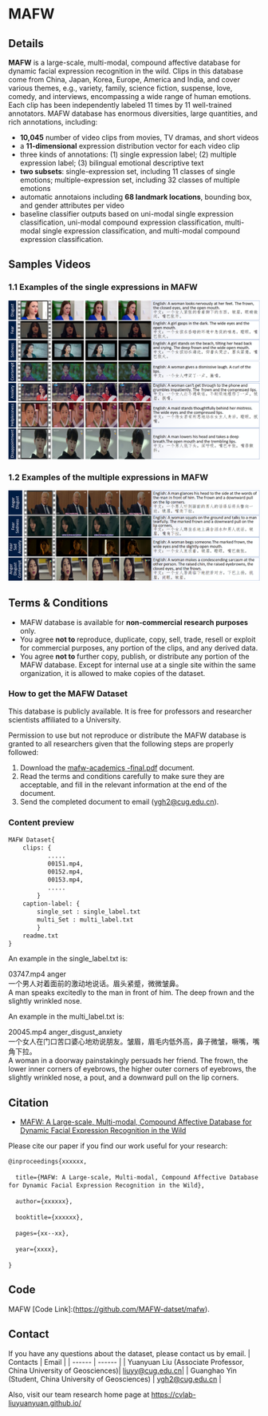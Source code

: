 
# MAFW

## Details

<b>MAFW</b> is a large-scale, multi-modal, compound affective database for dynamic facial expression recognition in the wild. Clips in this database come from China, Japan, Korea, Europe, America and India, and cover various themes, e.g., variety, family, science fiction, suspense, love, comedy, and interviews, encompassing a wide range of human emotions. Each clip has been independently labeled 11 times by 11 well-trained annotators. MAFW database has enormous diversities, large quantities, and rich annotations, including:

- <b>10,045</b> number of video clips from movies, TV dramas, and short videos
- a <b>11-dimensional</b>  expression distribution vector for each video clip
- three kinds of annotations: (1) single expression label; (2) multiple expression label; (3) bilingual emotional descriptive text
- <b>two subsets</b>: single-expression set, including 11 classes of single emotions; multiple-expression set, including 32 classes of multiple emotions
- automatic annotaions including  <b>68 landmark locations</b>, bounding box, and gender attributes per video
- baseline classifier outputs based on uni-modal single expression classification, uni-modal  compound expression classification, multi-modal single expression classification, and multi-modal compound expression classification.


## Samples Videos


### 1.1 Examples of the single expressions in MAFW

![image](imgs/image03.png)

### 1.2 Examples of the multiple expressions in MAFW
![image](imgs/image04.png)


## Terms & Conditions

- MAFW database is available for  <b>non-commercial research purposes </b> only.
- You agree  <b>not to </b> reproduce, duplicate, copy, sell, trade, resell or exploit for commercial purposes, any portion of the clips, and any derived data.
- You agree  <b>not to </b> further copy, publish, or distribute any portion of the MAFW database. Except for internal use at a single site within the same organization, it is allowed to make copies of the dataset.



###  How to get the MAFW Dataset

This database is publicly available. It is free for professors and researcher scientists affiliated to a University.

Permission to use but not reproduce or distribute the MAFW database is granted to all researchers given that the following steps are properly followed:
1. Download the [mafw-academics -final.pdf](/academics/mafw-academics-final.pdf) document.
2. Read the terms and conditions carefully to make sure they are acceptable, and fill in the relevant information at the end of the document.
3. Send the completed document to email (ygh2@cug.edu.cn).

### Content preview


```
MAFW Dataset{
	clips: {
	       .....
	       00151.mp4,
	       00152.mp4,
	       00153.mp4,
	       .....
		}
	caption-label: {
		single_set : single_label.txt
		multi_Set : multi_label.txt		 
		}
	readme.txt
}
```
An example in the single_label.txt is:

03747.mp4  anger  <br>一个男人对着面前的激动地说话。眉头紧蹙，微微皱鼻。 <br> A man speaks excitedly to the man in front of him. The deep frown and the slightly wrinkled nose.

An example in the multi_label.txt is:

20045.mp4	anger_disgust_anxiety	<br>一个女人在门口苦口婆心地劝说朋友。皱眉，眉毛内低外高，鼻子微皱，噘嘴，嘴角下拉。	<br>A woman in a doorway painstakingly persuads her friend. The frown, the lower inner corners of eyebrows, the higher outer corners of eyebrows, the slightly wrinkled nose, a pout, and a downward pull on the lip corners.


## Citation

- [MAFW: A Large-scale, Multi-modal, Compound Affective Database for Dynamic Facial Expression Recognition in the Wild]()

Please cite our paper if you find our work useful for your research:

```
@inproceedings{xxxxxx,

  title={MAFW: A Large-scale, Multi-modal, Compound Affective Database for Dynamic Facial Expression Recognition in the Wild},

  author={xxxxxx},

  booktitle={xxxxxx},

  pages={xx--xx},

  year={xxxx},

}
```
##  Code

MAFW [Code Link]:(https://github.com/MAFW-datset/mafw).

## Contact 

If you have any questions about the dataset, please contact us by email.
| Contacts | Email |
| ------ | ------ |
| Yuanyuan Liu (Associate Professor, China University of Geosciences)| liuyy@cug.edu.cn|
| Guanghao Yin (Student, China University of Geosciences) | ygh2@cug.edu.cn |


Also, visit our team research home page at https://cvlab-liuyuanyuan.github.io/


